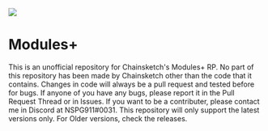 ![](https://img.shields.io/github/languages/code-size/NSPC911/Modules-Plus?style=for-the-badge)
# Modules+
This is an unofficial repository for Chainsketch's Modules+ RP.
No part of this repository has been made by Chainsketch other than the code that it contains.
Changes in code will always be a pull request and tested before for bugs.
If anyone of you have any bugs, please report it in the Pull Request Thread or in Issues.
If you want to be a contributer, please contact me in Discord at NSPG911#0031.
This repository will only support the latest versions only. For Older versions, check the releases.
